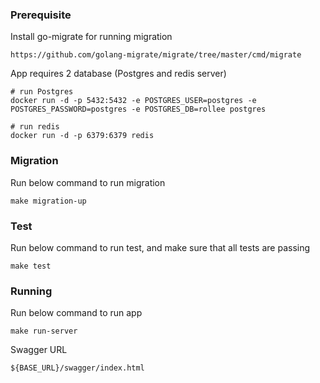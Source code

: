 ### Prerequisite
Install go-migrate for running migration
```
https://github.com/golang-migrate/migrate/tree/master/cmd/migrate
```

App requires 2 database (Postgres and redis server)
```
# run Postgres
docker run -d -p 5432:5432 -e POSTGRES_USER=postgres -e POSTGRES_PASSWORD=postgres -e POSTGRES_DB=rollee postgres

# run redis
docker run -d -p 6379:6379 redis
``` 

### Migration
Run below command to run migration
```
make migration-up    
```


### Test
Run below command to run test, and make sure that all tests are passing
```
make test
```

### Running
Run below command to run app
```
make run-server
```

Swagger URL
```
${BASE_URL}/swagger/index.html
```